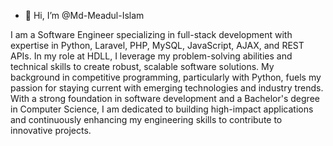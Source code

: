 - 👋 Hi, I’m @Md-Meadul-Islam

I am a Software Engineer specializing in full-stack development with expertise in Python, Laravel, PHP, MySQL, JavaScript, AJAX, and REST APIs. In my role at HDLL, I leverage my problem-solving abilities and technical skills to create robust, scalable software solutions. My background in competitive programming, particularly with Python, fuels my passion for staying current with emerging technologies and industry trends. With a strong foundation in software development and a Bachelor's degree in Computer Science, I am dedicated to building high-impact applications and continuously enhancing my engineering skills to contribute to innovative projects.
